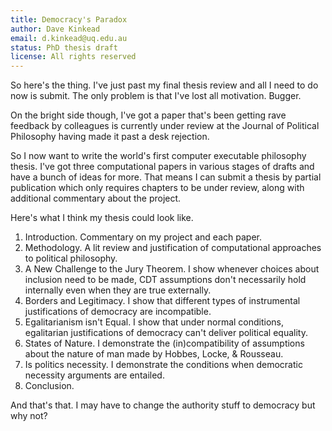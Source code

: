 ```yaml
---
title: Democracy's Paradox
author: Dave Kinkead
email: d.kinkead@uq.edu.au
status: PhD thesis draft
license: All rights reserved
---
```


So here's the thing.  I've just past my final thesis review and all I need to do now is submit.  The only problem is that I've lost all motivation.  Bugger.

On the bright side though, I've got a paper that's been getting rave feedback by colleagues is currently under review at the Journal of Political Philosophy having made it past a desk rejection.

So I now want to write the world's first computer executable philosophy thesis.  I've got three computational papers in various stages of drafts and have a bunch of ideas for more.  That means I can submit a thesis by partial publication which only requires chapters to be under review, along with additional commentary about the project.

Here's what I think my thesis could look like.

  1. Introduction.  Commentary on my project and each paper.
  2. Methodology. A lit review and justification of computational approaches to political philosophy.
  3. A New Challenge to the Jury Theorem.  I show whenever choices about inclusion need to be made, CDT assumptions don't necessarily hold internally even when they are true externally.
  4. Borders and Legitimacy. I show that different types of instrumental justifications of democracy are incompatible.
  5. Egalitarianism isn't Equal.  I show that under normal conditions, egalitarian justifications of democracy can't deliver political equality.
  6. States of Nature.  I demonstrate the (in)compatibility of assumptions about the nature of man made by Hobbes, Locke, & Rousseau.
  7. Is politics necessity.  I demonstrate the conditions when democratic necessity arguments are entailed.
  8. Conclusion.

And that's that. I may have to change the authority stuff to democracy but why not?
